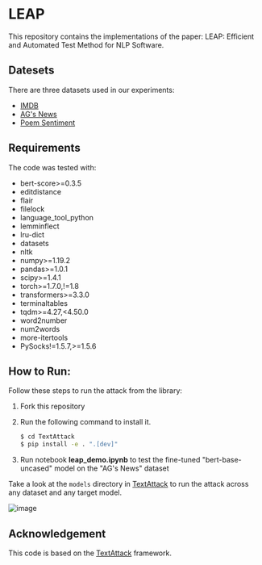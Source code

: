 # LEAP

This repository contains the implementations of the paper: LEAP: Efficient and Automated Test Method for NLP Software.

## Datesets
There are three datasets used in our experiments:

- [IMDB](https://s3.amazonaws.com/fast-ai-nlp/imdb.tgz)
- [AG's News](https://s3.amazonaws.com/fast-ai-nlp/ag_news_csv.tgz)
- [Poem Sentiment](https://github.com/google-research-datasets/poem-sentiment)


## Requirements
The code was tested with:

- bert-score>=0.3.5
- editdistance
- flair
- filelock
- language_tool_python
- lemminflect
- lru-dict
- datasets
- nltk
- numpy>=1.19.2
- pandas>=1.0.1
- scipy>=1.4.1
- torch>=1.7.0,!=1.8
- transformers>=3.3.0
- terminaltables
- tqdm>=4.27,<4.50.0
- word2number
- num2words
- more-itertools
- PySocks!=1.5.7,>=1.5.6

## How to Run:
Follow these steps to run the attack from the library:

1. Fork this repository

2. Run the following command to install it.

   ```bash
   $ cd TextAttack
   $ pip install -e . ".[dev]"
   
3. Run notebook **leap_demo.ipynb** to test the fine-tuned "bert-base-uncased" model on the "AG's News" dataset

Take a look at the `models` directory in [TextAttack](https://github.com/RishabhMaheshwary/TextAttack/tree/hard_label_attack) to run the attack across any dataset and any target model.



![image](https://github.com/lumos-xiao/LEAP/blob/main/query-time.png)


## Acknowledgement

This code is based on the [TextAttack](https://github.com/QData/TextAttack) framework.
